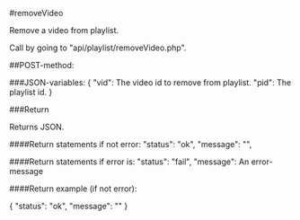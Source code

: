 #removeVideo

Remove a video from playlist.

Call by going to "api/playlist/removeVideo.php".

##POST-method:

###JSON-variables:
{
    "vid": The video id to remove from playlist.
    "pid": The playlist id.
}

###Return

Returns JSON.

####Return statements if not error:
"status": "ok",
"message": "",

####Return statements if error is:
"status": "fail",
"message": An error-message

####Return example (if not error):

{
    "status": "ok",
    "message": ""
}